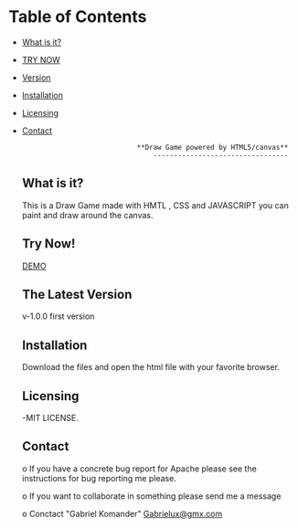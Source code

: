 # Table of Contents
* [What is it?](#What)
* [TRY NOW](#try)
* [Version](#Version)
* [Installation](#Install)
* [Licensing](#license)
* [Contact](#Contacts)


		                          **Draw Game powered by HTML5/canvas**
		                         	  ---------------------------------

  <a name="What"></a>What is it?
  -----------
  This is a Draw Game made with HMTL , CSS and JAVASCRIPT
  you can paint and draw around the canvas.

  <a name="try"></a>Try Now!
  -----------
  [DEMO](http://gabojkz.github.io/drawGame/)

  <a name="Version"></a>The Latest Version
  ------------------
  v-1.0.0 first version

  <a name="Install"></a>Installation
  -----------

  Download the files and open the html file with your favorite browser.

  <a name="license"></a>Licensing
  ---------

  -MIT LICENSE.

  Contact
  --------

     o If you have a concrete bug report for Apache please see the instructions
       for bug reporting me please.

     o If you want to collaborate in something please send me a message 

     o <a name="Contacts"></a>Conctact "Gabriel Komander" <Gabrielux@gmx.com>
